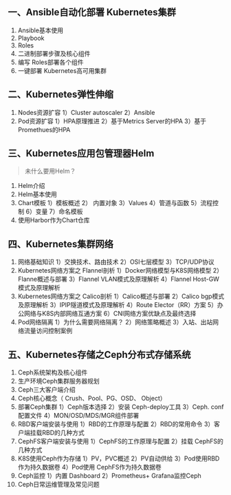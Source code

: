 ## 一、Ansible自动化部署 Kubernetes集群

1. Ansible基本使用
2. Playbook
3. Roles
4. 二进制部署步骤及核心组件
5. 编写 Roles部署各个组件
6. 一键部署 Kubernetes高可用集群

## 二、Kubernetes弹性伸缩

1. Nodes资源扩容
   1）Cluster autoscaler
   2）Ansible
2. Pod资源扩容
   1）HPA原理推进
   2）基于Metrics Server的HPA
   3）基于Promethues的HPA

## 三、Kubernetes应用包管理器Helm

> 未什么要用Helm？

1. Helm介绍
2. Helm基本使用
3. Chart模板
   1）模板概述
   2） 内置对象
   3）Values
   4）管道与函数
   5）流程控制
   6）变量
   7）命名模板
4. 使用Harbor作为Chart仓库
## 四、Kubernetes集群网络

1. 网络基础知识
   1）交换技术、路由技术
   2）OSI七层模型
   3）TCP/UDP协议
2. Kubernetes网络方案之 Flannel剖析
   1）Docker网络模型与K8S网络模型
   2）Flanne概述与部署
   3）Flannel VLAN模式及原理解析
   4）Flannel Host-GW模式及原理解析
3. Kubernetes网络方案之 Calico剖析
   1）Calico概述与部署
   2）Calico bgp模式及原理解析
   3）IPIP隧道模式及原理解析
   4）Route Elector（RR）方案
   5）办公网络与K8S内部网络互通方案
   6）CNI网络方案优缺点及最终选择
4. Pod网络隔离
   1）为什么需要网络隔离？
   2）网络策略概述
   3）入站、出站网络流量访问控制案例

## 五、Kubernetes存储之Ceph分布式存储系统

1. Ceph系统架构及核心组件
2. 生产环境Ceph集群服务器规划
3. Ceph三大客户端介绍
4. Ceph核心概念（ Crush、Pool、PG、OSD、 Object）
5. 部署Ceph集群
   1）Ceph版本选择
   2）安装 Ceph-deploy工具
   3）Ceph. conf配置文件
   4）MON/OSD/MDS/MGR组件部署
6. RBD客户端安装与使用
   1）RBD的工作原理与配置
   2）RBD的常用命令
   3）客户端挂载RBD的几种方式
7. CephFS客户端安装与使用
   1）CephFS的工作原理与配置
   2）挂载 CephFS的几种方式
8. K8S使用Ceph作为存储
   1）PV，PVC概述
   2）PV自动供给
   3）Pod使用RBD作为持久数据卷
   4）Pod使用 CephFS作为持久数据卷
9. Ceph监控
   1）内置 Dashboard
   2）Prometheus+ Grafana监控Ceph
10. Ceph日常运维管理及常见问题